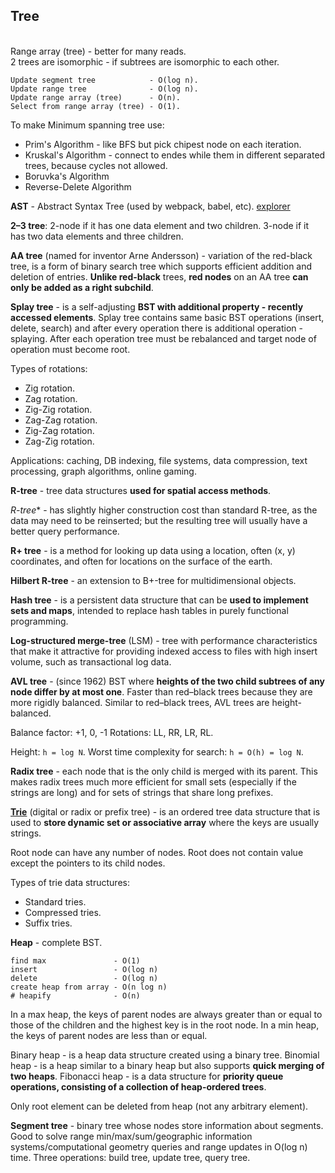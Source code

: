 Tree
-

<br>Range array (tree) - better for many reads.
<br>2 trees are isomorphic - if subtrees are isomorphic to each other.

````
Update segment tree            - O(log n).
Update range tree              - O(log n).
Update range array (tree)      - O(n).
Select from range array (tree) - O(1).
````

To make Minimum spanning tree use:
* Prim's Algorithm - like BFS but pick chipest node on each iteration.
* Kruskal's Algorithm - connect to endes while them in different separated trees, because cycles not allowed.
* Boruvka's Algorithm
* Reverse-Delete Algorithm

**AST** - Abstract Syntax Tree (used by webpack, babel, etc).
[explorer](https://astexplorer.net/)

**2–3 tree**:
2-node if it has one data element and two children.
3-node if it has two data elements and three children.

**AA tree** (named for inventor Arne Andersson) - variation of the red-black tree,
is a form of binary search tree which supports efficient addition and deletion of entries.
**Unlike red-black** trees, **red nodes** on an AA tree **can only be added as a right subchild**.

**Splay tree** - is a self-adjusting **BST with additional property - recently accessed elements**.
Splay tree contains same basic BST operations (insert, delete, search) and after every operation
there is additional operation - splaying.
After each operation tree must be rebalanced and target node of operation must become root.

Types of rotations:
* Zig rotation.
* Zag rotation.
* Zig-Zig rotation.
* Zag-Zag rotation.
* Zig-Zag rotation.
* Zag-Zig rotation.

Applications: caching, DB indexing, file systems, data compression, text processing, graph algorithms, online gaming.

**R-tree** - tree data structures **used for spatial access methods**.

**R*-tree** - has slightly higher construction cost than standard R-tree,
as the data may need to be reinserted;
but the resulting tree will usually have a better query performance.

**R+ tree** - is a method for looking up data using a location, often (x, y) coordinates,
and often for locations on the surface of the earth.

**Hilbert R-tree** - an extension to B+-tree for multidimensional objects.

**Hash tree** - is a persistent data structure that can be **used to implement sets and maps**,
intended to replace hash tables in purely functional programming.

**Log-structured merge-tree** (LSM) - tree with performance characteristics that make it attractive
for providing indexed access to files with high insert volume, such as transactional log data.

**AVL tree** - (since 1962) BST where **heights of the two child subtrees of any node differ by at most one**.
Faster than red–black trees because they are more rigidly balanced.
Similar to red–black trees, AVL trees are height-balanced.

Balance factor: +1, 0, -1
Rotations: LL, RR, LR, RL.

Height: `h = log N`.
Worst time complexity for search: `h = O(h) = log N`.

**Radix tree** - each node that is the only child is merged with its parent.
This makes radix trees much more efficient for small sets
(especially if the strings are long) and for sets of strings
that share long prefixes.

[**Trie**](https://monosnap.com/file/1sTq5fwBiVEvPWakJiGusGK7foFmji)
(digital or radix or prefix tree) - is an ordered tree data structure
that is used to **store dynamic set or associative array** where the keys are usually strings.

Root node can have any number of nodes.
Root does not contain value except the pointers to its child nodes.

Types of trie data structures:
* Standard tries.
* Compressed tries.
* Suffix tries.

**Heap** - complete BST.
````
find max               - O(1)
insert                 - O(log n)
delete                 - O(log n)
create heap from array - O(n log n)
# heapify              - O(n)
````

In a max heap, the keys of parent nodes are always greater than or equal to those of the children
and the highest key is in the root node.
In a min heap, the keys of parent nodes are less than or equal.

Binary heap - is a heap data structure created using a binary tree.
Binomial heap - is a heap similar to a binary heap
but also supports **quick merging of two heaps**.
Fibonacci heap - is a data structure for **priority queue operations,
consisting of a collection of heap-ordered trees**.

Only root element can be deleted from heap (not any arbitrary element).

**Segment tree** - binary tree whose nodes store information about segments.
Good to solve range min/max/sum/geographic information systems/computational geometry
queries and range updates in O(log n) time.
Three operations: build tree, update tree, query tree.

